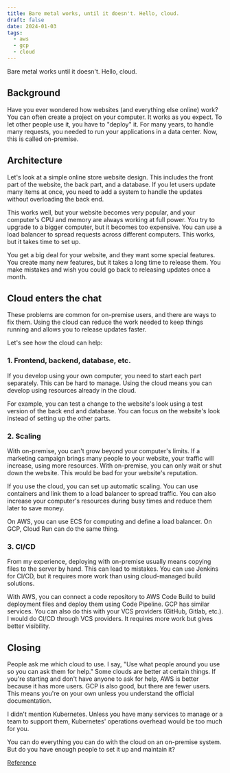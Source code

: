 ```yaml
---
title: Bare metal works, until it doesn't. Hello, cloud.
draft: false
date: 2024-01-03
tags:
  - aws
  - gcp
  - cloud
---
```


Bare metal works until it doesn't. Hello, cloud.

## Background

Have you ever wondered how websites (and everything else online) work? You can often create a project on your computer. It works as you expect. To let other people use it, you have to "deploy" it. For many years, to handle many requests, you needed to run your applications in a data center. Now, this is called on-premise.

## Architecture

Let's look at a simple online store website design. This includes the front part of the website, the back part, and a database. If you let users update many items at once, you need to add a system to handle the updates without overloading the back end.

This works well, but your website becomes very popular, and your computer's CPU and memory are always working at full power. You try to upgrade to a bigger computer, but it becomes too expensive. You can use a load balancer to spread requests across different computers. This works, but it takes time to set up.

You get a big deal for your website, and they want some special features. You create many new features, but it takes a long time to release them. You make mistakes and wish you could go back to releasing updates once a month.

## Cloud enters the chat

These problems are common for on-premise users, and there are ways to fix them. Using the cloud can reduce the work needed to keep things running and allows you to release updates faster.

Let's see how the cloud can help:

### 1. Frontend, backend, database, etc.

If you develop using your own computer, you need to start each part separately. This can be hard to manage. Using the cloud means you can develop using resources already in the cloud.

For example, you can test a change to the website's look using a test version of the back end and database. You can focus on the website's look instead of setting up the other parts.

### 2. Scaling

With on-premise, you can't grow beyond your computer's limits. If a marketing campaign brings many people to your website, your traffic will increase, using more resources. With on-premise, you can only wait or shut down the website. This would be bad for your website's reputation.

If you use the cloud, you can set up automatic scaling. You can use containers and link them to a load balancer to spread traffic. You can also increase your computer's resources during busy times and reduce them later to save money.

On AWS, you can use ECS for computing and define a load balancer. On GCP, Cloud Run can do the same thing.

### 3. CI/CD

From my experience, deploying with on-premise usually means copying files to the server by hand. This can lead to mistakes. You can use Jenkins for CI/CD, but it requires more work than using cloud-managed build solutions.

With AWS, you can connect a code repository to AWS Code Build to build deployment files and deploy them using Code Pipeline. GCP has similar services. You can also do this with your VCS providers (GitHub, Gitlab, etc.). I would do CI/CD through VCS providers. It requires more work but gives better visibility.

## Closing

People ask me which cloud to use. I say, "Use what people around you use so you can ask them for help." Some clouds are better at certain things. If you're starting and don't have anyone to ask for help, AWS is better because it has more users. GCP is also good, but there are fewer users. This means you're on your own unless you understand the official documentation.

I didn't mention Kubernetes. Unless you have many services to manage or a team to support them, Kubernetes' operations overhead would be too much for you.

You can do everything you can do with the cloud on an on-premise system. But do you have enough people to set it up and maintain it?

[Reference](https://karnwong.me/posts/2023/03/bare-metal-works-until-it-doesnt-hello-cloud/)
